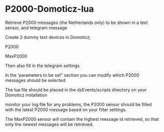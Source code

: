 # P2000-Domoticz-lua
Retrieve P2000 messages (the Netherlands only) to be shown in a text sensor, and telegram message

Create 2 dummy text devices in Domoticz;

P2000

MaxP2000

Then also fill in the telegram settings

In the 'parameters to be set" section you can modify which P2000 messages should be selected.

The lua file should be placed in the dzEvents/scripts directory on your Domoticz installation

monitor your log file for any problems, the P2000 sensor should be filled with the latest P2000 message based on your filter settings.

The MaxP2000 sensor will contain the highest message id retrieved, so that only the newest messages will be retrieved.
